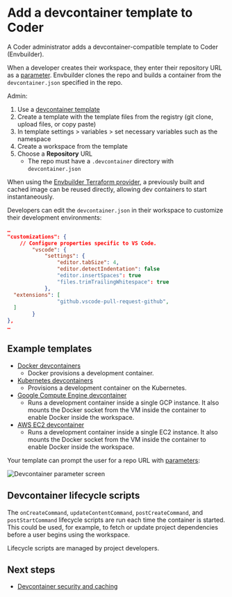 # Add a devcontainer template to Coder

A Coder administrator adds a devcontainer-compatible template to Coder
(Envbuilder).

When a developer creates their workspace, they enter their repository URL as a
[parameter](../../extending-templates/parameters.md). Envbuilder clones the repo
and builds a container from the `devcontainer.json` specified in the repo.

Admin:

1. Use a [devcontainer template](https://registry.coder.com/templates)
1. Create a template with the template files from the registry (git clone,
   upload files, or copy paste)
1. In template settings > variables > set necessary variables such as the
   namespace
1. Create a workspace from the template
1. Choose a **Repository** URL
   - The repo must have a `.devcontainer` directory with `devcontainer.json`

When using the
[Envbuilder Terraform provider](https://github.com/coder/terraform-provider-envbuilder),
a previously built and cached image can be reused directly, allowing dev
containers to start instantaneously.

Developers can edit the `devcontainer.json` in their workspace to customize
their development environments:

```json
…
"customizations": {
    // Configure properties specific to VS Code.
        "vscode": {
            "settings": {
                "editor.tabSize": 4,
                "editor.detectIndentation": false
                "editor.insertSpaces": true
                "files.trimTrailingWhitespace": true
            },
  "extensions": [
                "github.vscode-pull-request-github",
  ]
        }
},
…
```

## Example templates

- [Docker devcontainers](https://github.com/coder/coder/tree/main/examples/templates/devcontainer-docker)
  - Docker provisions a development container.
- [Kubernetes devcontainers](https://github.com/coder/coder/tree/main/examples/templates/devcontainer-kubernetes)
  - Provisions a development container on the Kubernetes.
- [Google Compute Engine devcontainer](https://github.com/coder/coder/tree/main/examples/templates/gcp-devcontainer)
  - Runs a development container inside a single GCP instance. It also mounts
    the Docker socket from the VM inside the container to enable Docker inside
    the workspace.
- [AWS EC2 devcontainer](https://github.com/coder/coder/tree/main/examples/templates/aws-devcontainer)
  - Runs a development container inside a single EC2 instance. It also mounts
    the Docker socket from the VM inside the container to enable Docker inside
    the workspace.

Your template can prompt the user for a repo URL with
[parameters](../../extending-templates/parameters.md):

![Devcontainer parameter screen](../../../../images/templates/devcontainers.png)

## Devcontainer lifecycle scripts

The `onCreateCommand`, `updateContentCommand`, `postCreateCommand`, and
`postStartCommand` lifecycle scripts are run each time the container is started.
This could be used, for example, to fetch or update project dependencies before
a user begins using the workspace.

Lifecycle scripts are managed by project developers.

## Next steps

- [Devcontainer security and caching](./devcontainer-security-caching.md)
